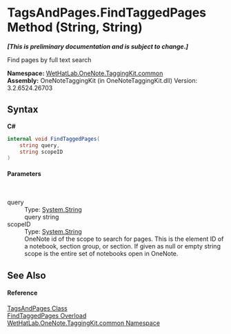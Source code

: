# TagsAndPages.FindTaggedPages Method (String, String)
 _**\[This is preliminary documentation and is subject to change.\]**_

Find pages by full text search

**Namespace:**&nbsp;<a href="bcdbab9c-63d1-48a4-6937-af53fb8d9a55">WetHatLab.OneNote.TaggingKit.common</a><br />**Assembly:**&nbsp;OneNoteTaggingKit (in OneNoteTaggingKit.dll) Version: 3.2.6524.26703

## Syntax

**C#**<br />
``` C#
internal void FindTaggedPages(
	string query,
	string scopeID
)
```


#### Parameters
&nbsp;<dl><dt>query</dt><dd>Type: <a href="http://msdn2.microsoft.com/en-us/library/s1wwdcbf" target="_blank">System.String</a><br />query string</dd><dt>scopeID</dt><dd>Type: <a href="http://msdn2.microsoft.com/en-us/library/s1wwdcbf" target="_blank">System.String</a><br />OneNote id of the scope to search for pages. This is the element ID of a notebook, section group, or section. If given as null or empty string scope is the entire set of notebooks open in OneNote.</dd></dl>

## See Also


#### Reference
<a href="55690233-0343-b962-e73d-0385d0bc7865">TagsAndPages Class</a><br /><a href="e8ae14bf-694b-dd60-7deb-a21b3898cd84">FindTaggedPages Overload</a><br /><a href="bcdbab9c-63d1-48a4-6937-af53fb8d9a55">WetHatLab.OneNote.TaggingKit.common Namespace</a><br />
